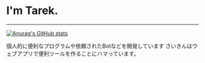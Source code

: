# I'm Tarek.
---
[![Anurag's GitHub stats](https://github-readme-stats.vercel.app/api?username=Tarec39&theme=onedark)](https://github.com/anuraghazra/github-readme-stats)

個人的に便利なプログラムや依頼されたBotなどを開発しています
さいきんはウェブアプリで便利ツールを作ることにハマっています。

